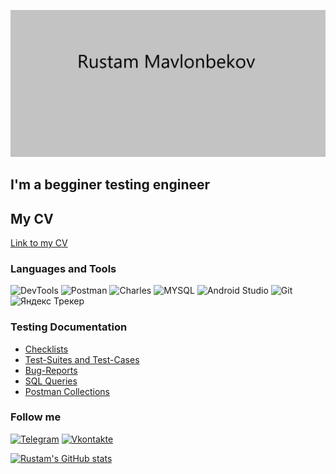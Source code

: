 [![Header](https://github.com/Rustma/Rustma/blob/main/assets/Header.png)]()

## I'm a begginer testing engineer

## My CV 

[Link to my CV](https://drive.google.com/file/d/1gqo1PH_O1OGPYAKfQihp0eJBDnTsVV1c/view?usp=sharing)

### Languages and Tools
![DevTools](https://img.shields.io/badge/-DevTools-090909?style=for-the-badge&logo=appveyor)
![Postman](https://img.shields.io/badge/-Postman-090909?style=for-the-badge&logo=postman)
![Charles](https://img.shields.io/badge/-Charles-090909?style=for-the-badge&logo=appveyor&logoColor=green)
![MYSQL](https://img.shields.io/badge/-MySQL-090909?style=for-the-badge&logo=appveyor&logoColor=pink)
![Android Studio](https://img.shields.io/badge/-AndroidStudio-090909?style=for-the-badge&logo=androidstudio)
![Git](https://img.shields.io/badge/-Git-090909?style=for-the-badge&logo=git)
![Яндекс Трекер](https://img.shields.io/badge/-ЯндексТрекер-090909?style=for-the-badge&logo=appveyor&logoColor=red)

### Testing Documentation

- [Checklists](https://github.com/Rustma/checklists.git)
- [Test-Suites and Test-Cases](https://github.com/Rustma/test-cases.git)
- [Bug-Reports](https://github.com/Rustma/bug-reports.git)
- [SQL Queries](https://github.com/Rustma/SQL-Queries.git)
- [Postman Collections](https://github.com/Rustma/Postman.git)

### Follow me
[![Telegram](https://img.shields.io/badge/-Telegram-090909?style=for-the-badge&logo=telegram)](https://t.me/Rustam_mavl)
[![Vkontakte](https://img.shields.io/badge/-Vkontakte-090909?style=for-the-badge&logo=Vk&logoColor=blue)](https://vk.com/r.u.stam)


[![Rustam's GitHub stats](https://github-readme-stats.vercel.app/api?username=Rustma&show_icons=true&theme=tokyonight)](https://github.com/anuraghazra/github-readme-stats)


